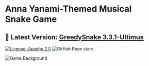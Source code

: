 # Anna Yanami-Themed Musical Snake Game

## **🌟 Latest Version: [GreedySnake 3.3.1-Ultimus](https://github.com/HistoriaNonVult/Yanami-Anna-GreedySnake/releases/tag/v3.3.1-Ultimus)**  

[![License: Apache 2.0](https://img.shields.io/badge/License-Apache%202.0-blue.svg)](https://opensource.org/licenses/Apache-2.0)
![GitHub Repo stars](https://img.shields.io/github/stars/HistoriaNonVult/Yanami-Anna-GreedySnake?style=social)

![Game Background](https://github.com/user-attachments/assets/7449dc61-60f4-4778-9bd6-39c3ef89d08b)

